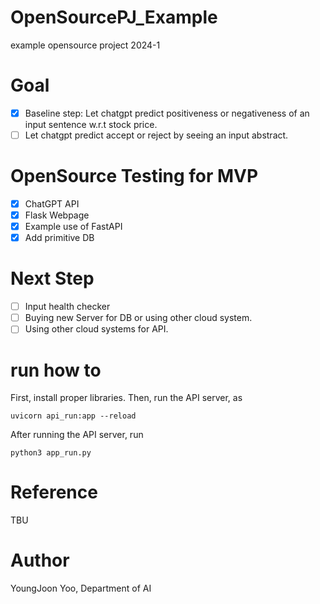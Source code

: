 # OpenSourcePJ_Example
example opensource project 2024-1

# Goal
- [x] Baseline step: Let chatgpt predict positiveness or negativeness of an input sentence w.r.t stock price.
- [ ] Let chatgpt predict accept or reject by seeing an input abstract.

# OpenSource Testing for MVP
- [x] ChatGPT API
- [x] Flask Webpage
- [x] Example use of FastAPI
- [x] Add primitive DB

# Next Step
- [ ] Input health checker
- [ ] Buying new Server for DB or using other cloud system.
- [ ] Using other cloud systems for API.

# run how to
First, install proper libraries. Then, run the API server, as
```
uvicorn api_run:app --reload
```

After running the API server, run
```
python3 app_run.py
```

# Reference
TBU

# Author
YoungJoon Yoo, Department of AI